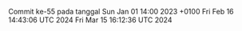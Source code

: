 Commit ke-55 pada tanggal Sun Jan 01 14:00 2023 +0100
Fri Feb 16 14:43:06 UTC 2024
Fri Mar 15 16:12:36 UTC 2024
